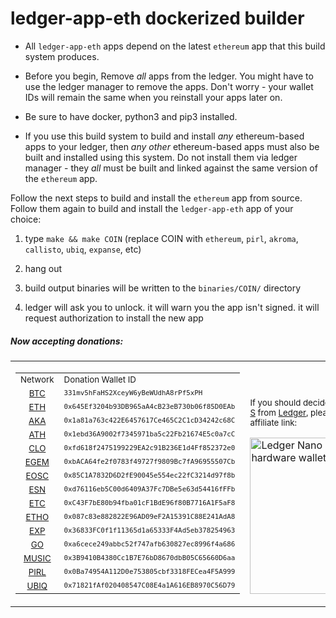 # ledger-app-eth dockerized builder

* All `ledger-app-eth` apps depend on the latest `ethereum` app that this build system produces.

* Before you begin, Remove *all* apps from the ledger.  You might have to use the ledger manager to remove the apps.  Don't worry - your wallet IDs will remain the same when you reinstall your apps later on.

* Be sure to have docker, python3 and pip3 installed.

* If you use this build system to build and install _any_ ethereum-based apps to your ledger, then _any other_ ethereum-based apps must also be built and installed using this system.  Do not install them via ledger manager - they _all_ must be built and linked against the same version of the `ethereum` app.


Follow the next steps to build and install the `ethereum` app from source.  Follow them again to build and install the `ledger-app-eth` app of your choice:

1) type `make && make COIN` (replace COIN with `ethereum`, `pirl`, `akroma`, `callisto`, `ubiq`, `expanse`, etc)

2) hang out

3) build output binaries will be written to the `binaries/COIN/` directory

4) ledger will ask you to unlock.  it will warn you the app isn't signed.  it will request authorization to install the new app


##### Now accepting donations:
<table><tr><td>
<table>
<tr><td align="center"><sub>Network</sub></td><td><sub>Donation Wallet ID</sub></tr>
<tr><td align="center"><sub><a href="https://www.blockchain.com/btc/address/331mv5hFaHS2XceyW6yBeWUdhA8rPf5xPH">BTC</a></sub></td><td><sub><tt>331mv5hFaHS2XceyW6yBeWUdhA8rPf5xPH</tt></sub></td></tr>
<tr><td align="center"><sub><a href="https://etherscan.io/address/0x645Ef3204b93DB965aA4cB23eB730b06f85D0EAb">ETH</a></sub></td><td><sub><tt>0x645Ef3204b93DB965aA4cB23eB730b06f85D0EAb</tt></sub></td></tr>
<tr><td align="center"><sub><a href="https://akroma.io/en/explorer/address/0x1a81a763c422E6457617Ce465C2C1cD34242c68C">AKA</a></sub></td><td><sub><tt>0x1a81a763c422E6457617Ce465C2C1cD34242c68C</tt></sub></td></tr>
<tr><td align="center"><sub><a href="https://scan.atheios.com/addr/0x1ebd36a9002f7345971ba5c22fb21674e5c0a7cc">ATH</a></sub></td><td><sub><tt>0x1ebd36A9002f7345971ba5c22Fb21674E5c0a7cC</tt></sub></td></tr>
<tr><td align="center"><sub><a href="https://cloexplorer.org/addr/0xfd618f2475199229EA2c91B236E1d4Ff852372e0">CLO</a></sub></td><td><sub><tt>0xfd618f2475199229EA2c91B236E1d4Ff852372e0</tt></sub></td></tr>
<tr><td align="center"><sub><a href="https://explorer.egem.io/addr/0xbACA64fe2f0783f49727f9809Bc7fA96955507Cb">EGEM</a></sub></td><td><sub><tt>0xbACA64fe2f0783f49727f9809Bc7fA96955507Cb</tt></sub></td></tr>
<tr><td align="center"><sub><a href="https://explorer.eos-classic.io/addr/0x85c1a7832d6d2fe90045e554ec22fc3214d97f8b">EOSC</a></sub></td><td><sub><tt>0x85C1A7832D6D2fE90045e554ec22fC3214d97f8b</tt></sub></td></tr>
<tr><td align="center"><sub><a href="https://ethersocial.net/addr/0xd76116eb5c00d6409a37fc7dbe5e63d54416fffb">ESN</a></sub></td><td><sub><tt>0xd76116eb5C00d6409A37Fc7DBe5e63d54416fFFb</tt></sub></td></tr>
<tr><td align="center"><sub><a href="https://gastracker.io/addr/0xc43f7be80b94fba01cf1bde96f80b7716a1f5af8">ETC</a></sub></td><td><sub><tt>0xC43F7bE80b94fba01cF1BdE96f80B7716A1F5aF8</tt></sub></td></tr>
<tr><td align="center"><sub><a href="https://explorer.ether1.org/addr/0x087c83e882822E96AD09eF2A15391C88E241AdA8">ETHO</a></sub></td><td><sub><tt>0x087c83e882822E96AD09eF2A15391C88E241AdA8</tt></sub></td></tr>
<tr><td align="center"><sub><a href="https://www.gander.tech/address/0x36833FC0f1f11365d1a65333F4Ad5eb378254963">EXP</a></sub></td><td><sub><tt>0x36833FC0f1f11365d1a65333F4Ad5eb378254963</tt></sub></td></tr>
<tr><td align="center"><sub><a href="https://explorer.gochain.io/addr/0xa6cece249abbc52f747afb630827ec8996f4a686">GO</a></sub></td><td><sub><tt>0xa6cece249abbc52f747afb630827ec8996f4a686</tt></sub></td></tr>
<tr><td align="center"><sub><a href="https://explorer.musicoin.org/account/0x3B9410B4380Cc1B7E76bD8670dbB05C65660D6aa">MUSIC</a></sub></td><td><sub><tt>0x3B9410B4380Cc1B7E76bD8670dbB05C65660D6aa</tt></sub></td></tr>
<tr><td align="center"><sub><a href="https://poseidon.pirl.io/explorer/address/0x0Ba74954A112D0e753805cbf3318FECea4F5A999">PIRL</a></sub></td><td><sub><tt>0x0Ba74954A112D0e753805cbf3318FECea4F5A999</tt></sub></td></tr>
<tr><td align="center"><sub><a href="https://ubiqscan.io/en/address/0x71821fAf020408547C08E4a1A616EB8970C56D79">UBIQ</a></sub></td><td><sub><tt>0x71821fAf020408547C08E4a1A616EB8970C56D79</tt></sub></td></tr>
</table>
</td><td width=300 valign="bottom">
<sub>If you should decide to pick up a <a href="https://www.ledger.com/products/ledger-nano-s?r=eda7c183c5fc&tracker=LEDGER_APP_ETH_DOCKERIZED">Ledger Nano S</a> from <a href="https://www.ledger.com?r=eda7c183c5fc">Ledger</a>, please consider using my affiliate link:</sub>

<a href="https://www.ledger.com?r=eda7c183c5fc"><img width=300 height=250 alt="Ledger Nano S - The secure hardware wallet" src="https://www.ledgerwallet.com/images/promo/nano-s/ledger_nano-s_3-0-0x2-5-0.jpg"></a>

</td></tr></table>
